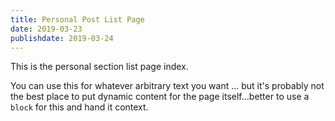 ```yaml
---
title: Personal Post List Page 
date: 2019-03-23
publishdate: 2019-03-24
---
```


This is the personal section list page index.

You can use this for whatever arbitrary text you want ... but it's probably not the best place to put dynamic content for the page itself...better to use a `block` for this and hand it context.
